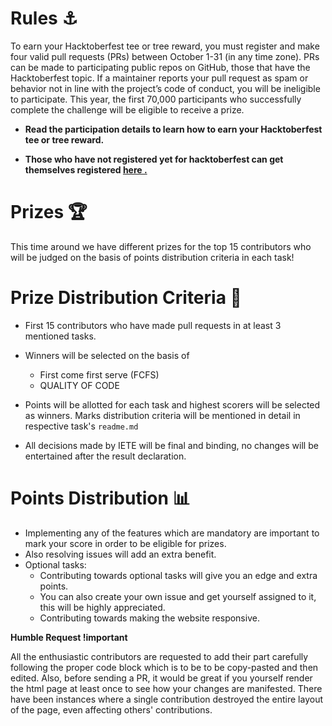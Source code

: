 
# Rules ⚓

To earn your Hacktoberfest tee or tree reward, you must register and make four valid pull requests (PRs) between October 1-31 (in any time zone). PRs can be made to participating public repos on GitHub, those that have the Hacktoberfest topic. If a maintainer reports your pull request as spam or behavior not in line with the project’s code of conduct, you will be ineligible to participate. This year, the first 70,000 participants who successfully complete the challenge will be eligible to receive a prize.

- <b>Read the participation details to learn how to earn your Hacktoberfest tee or tree reward. </b>

- <b>Those who have not registered yet for hacktoberfest can get themselves registered <a href="https://hacktoberfest.com/auth/"> here .</a></b>


# Prizes 🏆

This time around we have different prizes for the top 15 contributors who will be judged on the basis of points distribution criteria in each task!

# Prize Distribution Criteria :scroll:

- First 15 contributors who have made pull requests in at least 3 mentioned tasks.

- Winners will be selected on the basis of

  - First come first serve (FCFS)
  - QUALITY OF CODE

- Points will be allotted for each task and highest scorers will be selected as winners. Marks distribution criteria will be mentioned in detail in respective task's `readme.md`

- All decisions made by IETE will be final and binding, no changes will be entertained after the result declaration.


# Points Distribution :bar_chart:

- Implementing any of the features which are mandatory are important to mark your score in order to be eligible for prizes.
- Also resolving issues will add an extra benefit.
- Optional tasks:
  - Contributing towards optional tasks will give you an edge and extra points.
  - You can also create your own issue and get yourself assigned to it, this will be highly appreciated.
  - Contributing towards making the website responsive.

**Humble Request !important**

All the enthusiastic contributors are requested to add their part carefully following the proper code block which is to be to be copy-pasted and then edited. Also, before sending a PR, it would be great if you yourself render the html page at least once to see how your changes are manifested. There have been instances where a single contribution destroyed the entire layout of the page, even affecting others' contributions.

